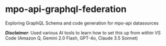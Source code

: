 # mpo-api-graphql-federation
Exploring GraphQL Schema and code generation for mpo-api datasources

***Disclaimer***: Used various AI tools to learn how to set this up from within VS Code (Amazon Q, Gemini 2.0 Flash, GPT-4o, Claude 3.5 Sonnet) 